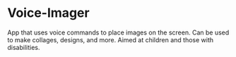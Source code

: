 # Voice-Imager
App that uses voice commands to place images on the screen. Can be used to make collages, designs, and more. Aimed at children and those with disabilities.
